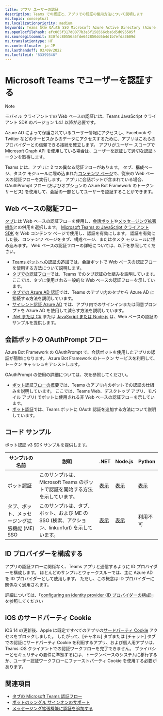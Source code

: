```yaml
---
title: アプリ ユーザーの認証
description: Teams での認証と、アプリでの認証の使用方法について説明します
ms.topic: conceptual
ms.localizationpriority: medium
keywords: Teams 認証 OAuth SSO Microsoft Azure Active Directory (Azure AD)
ms.openlocfilehash: efc065f317d0877b3e5f158566cba6d5d095505f
ms.sourcegitcommit: 830fdc80556a5fde642850dd6b4d1b7efda3609d
ms.translationtype: HT
ms.contentlocale: ja-JP
ms.lasthandoff: 03/09/2022
ms.locfileid: "63399346"
---
```

# <a name="authenticate-users-in-microsoft-teams"></a>Microsoft Teams でユーザーを認証する

> [!Note]
> モバイル クライアントでの Web ベースの認証には、Teams JavaScript クライアント SDK のバージョン 1.4.1 以降が必要です。

Azure AD によって保護されているユーザー情報にアクセスし、Facebook や Twitter などのサービスからのデータにアクセスするために、アプリはこれらのプロバイダーとの信頼できる接続を確立します。 アプリがユーザー スコープで Microsoft Graph API を使用している場合は、ユーザーを認証して適切な認証トークンを取得します。

Teams には、アプリに 2 つの異なる認証フローがあります。 タブ、構成ページ、タスク モジュールに埋め込まれた[コンテンツ ページ](~/tabs/how-to/create-tab-pages/content-page.md)で、従来の Web ベースの認証フローを実行します。 アプリに会話ボットが含まれている場合、OAuthPrompt フロー (およびオプションの Azure Bot Framework のトークン サービス) を使用して、会話の一部としてユーザーを認証することができます。

## <a name="web-based-authentication-flow"></a>Web ベースの認証フロー

[タブ](~/tabs/what-are-tabs.md)には Web ベースの認証フローを使用し、[会話ボット](~/bots/what-are-bots.md)や[メッセージング拡張機能](~/messaging-extensions/what-are-messaging-extensions.md)との併用を選択します。 [Microsoft Teams の JavaScript クライアント SDK](/javascript/api/overview/msteams-client) を Web コンテンツ ページで使用し、認証を有効にします。 認証を有効にした後、コンテンツ ページをタブ、構成ページ、またはタスク モジュールに埋め込みます。 Web ベースの認証フローの詳細については、以下を参照してください。

* [Teams ボットへの認証の追加](~/bots/how-to/authentication/add-authentication.md)では、会話ボットで Web ベースの認証フローを使用する方法について説明します。
* [タブでの認証フロー](~/tabs/how-to/authentication/auth-flow-tab.md)では、Teams でのタブ認証の仕組みを説明しています。 ここでは、タブに使用される一般的な Web ベースの認証フローを示しています。
* [タブでの Azure AD 認証](~/tabs/how-to/authentication/auth-tab-AAD.md)では、Teams のアプリ内のタブから Azure AD に接続する方法を説明しています。
* [サイレント認証 Azure AD](~/tabs/how-to/authentication/auth-silent-AAD.md) では、アプリ内でのサインインまたは同意プロンプトを Azure AD を使用して減らす方法を説明しています。
* [.Net または C#](https://github.com/OfficeDev/microsoft-teams-sample-complete-csharp) または [JavaScript または Node.js](https://github.com/OfficeDev/microsoft-teams-sample-complete-node) は、Web ベースの認証のサンプルを提供します。

## <a name="the-oauthprompt-flow-for-conversational-bots"></a>会話ボットの OAuthPrompt フロー

Azure Bot Framework の OAuthPrompt で、会話ボットを使用したアプリの認証が簡単になります。 Azure Bot Framework のトークン サービスを利用して、トークン キャッシュをアシストします。

OAuthPrompt の使用の詳細については、次を参照してください。

* [ボット認証フローの概要](~/bots/how-to/authentication/auth-flow-bot.md)では、Teams のアプリ内のボットでの認証の仕組みを説明しています。 ここでは、Teams Web、デスクトップ アプリ、モバイル アプリ) でボットに使用される非 Web ベースの認証フローを示しています。
* [ボット認証](~/bots/how-to/authentication/add-authentication.md)では、Teams ボットに OAuth 認証を追加する方法について説明しています。

## <a name="code-sample"></a>コード サンプル

ボット認証 v3 SDK サンプルを提供します。

| **サンプルの名前** | **説明** | **.NET** | **Node.js** | **Python** |
|---------------|------------|------------|-------------|---------------|
| ボット認証 | このサンプルは、Microsoft Teams のボットで認証を開始する方法を示しています。 | [表示](https://github.com/microsoft/BotBuilder-Samples/tree/master/samples/csharp_dotnetcore/46.teams-auth) | [表示](https://github.com/microsoft/BotBuilder-Samples/tree/master/samples/javascript_nodejs/46.teams-auth) | [表示](https://github.com/microsoft/BotBuilder-Samples/tree/main/samples/python/46.teams-auth) |
| タブ、ボット、メッセージング拡張機能 (ME) SSO | このサンプルは、タブ、ボット、および ME の SSO (検索、アクション、linkunfurl) を示しています。 |  [表示](https://github.com/OfficeDev/Microsoft-Teams-Samples/tree/main/samples/app-sso/csharp) | [表示](https://github.com/OfficeDev/Microsoft-Teams-Samples/tree/main/samples/app-sso/nodejs) | 利用不可 |

## <a name="configure-the-identity-provider"></a>ID プロバイダーを構成する

アプリの認証フローに関係なく、Teams アプリと通信するように ID プロバイダーを構成します。 ほとんどのサンプルとウォークスルーでは、主に Azure AD を ID プロバイダーとして使用します。 ただし、この概念は ID プロバイダーに関係なく適用されます。

詳細については、「[configuring an identity provider (ID プロバイダーの構成)](~/concepts/authentication/configure-identity-provider.md)」を参照してください

## <a name="third-party-cookies-on-ios"></a>iOS のサードパーティ Cookie

iOS 14 の更新後、Apple は既定ですべてのアプリの[サードパーティ Cookie](https://webkit.org/blog/10218/full-third-party-cookie-blocking-and-more/) アクセスをブロックしました。 したがって、[チャネル] タブまたは [チャット] タブでの認証にサードパーティ Cookie を利用するアプリ、および個人用アプリは、Teams iOS クライアントでの認証ワークフローを完了できません。 プライバシーとセキュリティの要件に準拠するには、トークンベースのシステムに移行するか、ユーザー認証ワークフローにファーストパーティ Cookie を使用する必要があります。

## <a name="see-also"></a>関連項目

* [タブの Microsoft Teams 認証フロー](~/tabs/how-to/authentication/auth-flow-tab.md)
* [ボットのシングル サインオンのサポート](~/bots/how-to/authentication/auth-aad-sso-bots.md)
* [メッセージング拡張機能に認証を追加する](~/messaging-extensions/how-to/add-authentication.md)
